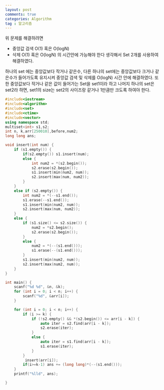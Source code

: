 ```yaml
---
layout: post
comments: true
categories: Algorithm
tag : 알고리즘
---
```


위 문제를 해결하려면 
- 중앙값 검색 O(1) 혹은 O(logN)
- 삭제 O(1) 혹은 O(logN)
의 시간안에 가능해야 한다 생각해서 Set 2개를 사용하여 해결하였다.

하나의 set 에는 중앙값보다 작거나 같은수, 다른 하나의 set에는 중앙값보다 크거나 같은수가 들어가도록 유지시켜 중앙값 검색 및 삭제를 O(logN) 시간 안에 해결하였다.
또한 중앙값보다 작거나 같은 값이 들어가는 Set을 set1이라 하고 나머지 하나의 set은 set2라 하면, set1의 size는 set2의 사이즈랑 같거나 1만큼만 크도록 하여야 한다.


```c++
#include<iostream>
#include<algorithm>
#include<set>
#include<ctime>
#include<vector>
using namespace std;
multiset<int> s1,s2;
int n, k,arr[250010],before,num2;
long long ans;

void insert(int num) {
	if (s1.empty()) { 
		if(s2.empty()) s1.insert(num); 
		else {
			int num2 = *(s2.begin());
			s2.erase(s2.begin());
			s1.insert(min(num2, num));
			s2.insert(max(num, num2));
		}
	}
	else if (s2.empty()) { 
		int num2 = *(--s1.end());
		s1.erase(--s1.end());
		s1.insert(min(num2, num));
		s2.insert(max(num, num2));
	}
	else {
		if (s1.size() <= s2.size()) {
			num2 = *s2.begin();
			s2.erase(s2.begin());
		}
		else {
			num2 = *(--(s1.end()));
			s1.erase(--(s1.end()));
		}
		s1.insert(min(num2, num));
		s2.insert(max(num2, num));
	}
}

int main() {
	scanf("%d %d", &n, &k);
	for (int i = 0; i < n; i++) {
		scanf("%d", &arr[i]);
	}

	for (int i = 0; i < n; i++) {
		if (i >= k) {
			if (!s2.empty() && *(s2.begin()) <= arr[i - k]) {
				auto iter = s2.find(arr[i - k]);
				s2.erase(iter);
			}
			else {
				auto iter = s1.find(arr[i - k]);
				s1.erase(iter);
			}
		}
		 insert(arr[i]); 
		if(i>=k-1) ans += (long long)*(--(s1.end()));
	}
	printf("%lld", ans);

}
```